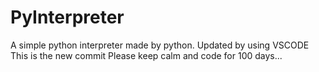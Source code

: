 # PyInterpreter
A simple python interpreter made by python.
Updated by using VSCODE
This is the new commit
Please keep calm and code for 100 days...
